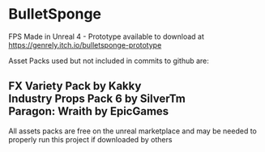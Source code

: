 # BulletSponge
 FPS Made in Unreal 4 - Prototype available to download at https://genrely.itch.io/bulletsponge-prototype

Asset Packs used but not included in commits to github are:  

FX Variety Pack by Kakky  
Industry Props Pack 6 by SilverTm  
Paragon: Wraith by EpicGames  
------------------------------------
All assets packs are free on the unreal marketplace and may be needed to properly run this project if downloaded by others
